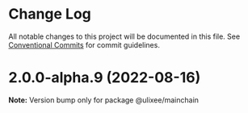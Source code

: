 # Change Log

All notable changes to this project will be documented in this file.
See [Conventional Commits](https://conventionalcommits.org) for commit guidelines.

# 2.0.0-alpha.9 (2022-08-16)

**Note:** Version bump only for package @ulixee/mainchain
